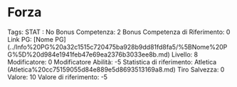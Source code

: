# Forza

Tags: STAT
: No
Bonus Competenza: 2
Bonus Competenza di Riferimento: 0
Link PG: [Nome PG] (../Info%20PG%20a32c1515c720475ba928b9dd81fd8fa5/%5BNome%20PG%5D%20d984e1941feb47e69ea2376b3033ee8b.md)
Livello: 8
Modificatore: 0
Modificatore  Abilità: -5
Statistica di riferimento: Atletica (Atletica%20cc75159055d84e889e5d8693513169a8.md)
Tiro Salvezza: 0
Valore: 10
Valore di riferimento: -5